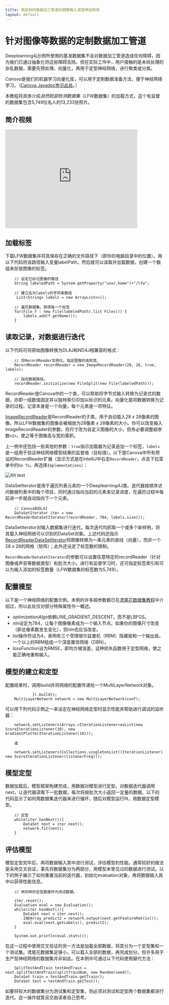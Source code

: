 ```yaml
---
title: 用定制的数据加工管道将图像载入深度神经网络
layout: default
---
```


# 针对图像等数据的定制数据加工管道

Deeplearning4j示例所使用的基准数据集不会对数据加工管道造成任何障碍，因为我们已通过抽象化将这些障碍去除。但在实际工作中，用户接触的是未经处理的杂乱数据，需要先预处理、向量化，再用于定型神经网络，进行聚类或分类。

*Canova*是我们的机器学习向量化库，可以用于定制数据准备方法，便于神经网络学习。（[Canova Javadoc参见此处](http://deeplearning4j.org/canovadoc/)。）

本教程将具体介绍*自然脸部检测数据集*（LFW数据集）的加载方式，这个有监督的数据集包含5,749位名人的13,233张照片。

## 简介视频

<iframe width="420" height="315" src="https://www.youtube.com/embed/EHHtyRKQIJ0" frameborder="0" allowfullscreen></iframe>

## 加载标签

下载LFW数据集并将其保存在正确的文件路径下（即你的电脑目录中的位置）。用以下代码将该路径输入变量labelPath。然后就可以读取并加载数据，创建一个数组来存放图像的标签。

        // 设定已标记图像的路径
        String labeledPath = System.getProperty("user.home")+"/lfw";

        // 建立名为labels的字符串数组
         List<String> labels = new ArrayList<>();

        // 遍历数据集，获得每一个标签
        for(File f : new File(labeledPath).list Files()) {
            labels.add(f.getName());
        }

## <a name="record">读取记录，对数据进行迭代</a>

以下代码可将原始图像转换为DL4J和ND4J相兼容的格式：

        // 将RecordReader实例化。指定图像的高和宽。
        RecordReader recordReader = new ImageRecordReader(28, 28, true, labels);

        // 指向数据路径。
        recordReader.initialize(new FileSplit(new File(labeledPath)));

RecordReader是Canova中的一个类，可以帮助将字节式输入转换为记录式的数据，亦即一组数值固定并以独特索引ID加以标识的元素。向量化是将数据转换为记录的过程。记录本身是一个向量，每个元素是一项特征。

[ImageRecordReader](https://github.com/deeplearning4j/Canova/blob/master/canova-nd4j/canova-nd4j-image/src/main/java/org/canova/image/recordreader/ImageRecordReader.java)是RecordReader的子类，用于自动载入28 x 28像素的图像。所以LFW数据集的图像会被缩放为28像素 x 28像素的大小。你可以改变输入ImageRecordReader的参数，将尺寸改为自定义图像的大小，但务必要调整超参数`nIn`，使之等于图像高与宽的乘积。

上一例中还包括一些其他的参数：`true`指示加载器为记录追加一个标签，`labels`是一组用于验证神经网络模型结果的监督值（目标值）。以下是Canova中所有预设的RecordReader扩展（显示方式是在IntelliJ中右击`RecordReader`，点击下拉菜单中的`Go To`，再选择`Implementations`）：

![Alt text](./img/recordreader_extensions.png)

DataSetIterator是用于遍历列表元素的一个Deeplearning4J类。迭代器按顺序访问数据列表中的每个项目，同时通过指向当前的元素来记录进度，在遍历过程中每前进一步就自动指向下一个元素。

        // Canova到DL4J
        DataSetIterator iter = new RecordReaderDataSetIterator(recordReader, 784, labels.size());

DataSetIterator对输入数据集进行迭代，每次迭代均抓取一个或多个新样例，将其载入神经网络可以识别的DataSet对象。上述代码还指示[RecordReaderDataSetIterator](https://github.com/deeplearning4j/deeplearning4j/blob/master/deeplearning4j/deeplearning4j-core/src/main/java/org/deeplearning4j/datasets/canova/RecordReaderDataSetIterator.java)将图像转换为一条元素的直线（向量），而非一个28 x 28的网格（矩阵）；此外还设定了标签数的限制。

`RecordReaderDataSetIterator`的参数可以设置任意特定的recordReader（针对图像或声音等数据类型）和批次大小。进行有监督学习时，还可指定标签索引和可以为输入添加的标签数量（LFW数据集的标签数为5,749）。

## 配置模型

以下是一个神经网络的配置示例。本例的许多超参数都已在[鸢尾花数据集教程](./iris-flower-dataset-tutorial.html)中介绍过，所以此处仅对部分特殊属性作一概述。

<script src="http://gist-it.appspot.com/https://github.com/deeplearning4j/dl4j-examples/blob/master/dl4j-examples/src/main/java/org/deeplearning4j/examples/unsupervised/deepbelief/DeepAutoEncoderExample.java?slice=29:71"></script>

* *optimizationAlgo*依赖LINE_GRADIENT_DESCENT，而不是LBFGS。
* *nIn*设定为784，让每个图像像素成为一个输入节点。如果你的图像尺寸改变（即总像素数发生变化），则nIn也应当改变。
* *list*操作符设为4，表明有三个受限玻尔兹曼机（RBM）隐藏层和一个输出层。一个以上的RBM组成一个深度置信网络（DBN）。
* *lossFunction*设为RMSE，即均方根误差。这种损失函数用于定型网络，使之能正确地重构输入。

## 模型的建立和定型

配置结束时，调用build并将网络的配置传递给一个MultiLayerNetwork对象。

                }).build();
        MultiLayerNetwork network = new MultiLayerNetwork(conf);

可以用下列代码示例之一来设定在神经网络定型时显示性能并帮助进行调试的监听器：

        network.setListeners(Arrays.<IterationListener>asList(new ScoreIterationListener(10), new GradientPlotterIterationListener(10)));

        或

        network.setListeners(Collections.singletonList((IterationListener) new ScoreIterationListener(listenerFreq)));

## 模型定型

数据加载后，模型框架构建完成，用数据对模型进行定型。对数据迭代器调用next，让迭代器读取下一批数据，每次将按批次大小返回一定量的数据。以下的代码显示了如何用数据集迭代器来进行循环，随后对模型运行fit，用数据定型模型。

        // 定型
        while(iter.hasNext()){
            DataSet next = iter.next();
            network.fit(next);
        }

## 评估模型

模型定型完毕后，再将数据输入其中进行测试，评估模型的性能。通常较好的做法是采用交叉验证，事先将数据集分为两部分，用模型未曾见过的数据进行测试。以下的例子展示了如何重置当前的迭代器，初始化evaluation对象，再将数据输入其中以获得性能信息。

        // 用同样的定型数据作为测试数据。

        iter.reset();
        Evaluation eval = new Evaluation();
        while(iter.hasNext()){
            DataSet next = iter.next();
            INDArray predict2 = network.output(next.getFeatureMatrix());
            eval.eval(next.getLabels(), predict2);
        }

        System.out.println(eval.stats());

在这一过程中使用交叉验证的另一方法是加载全部数据，将其分为一个定型集和一个测试集。鸢尾花数据集足够小，可以载入全部的数据，再完成划分。但许多用于生产型神经网络的数据集并非如此。在本例中可通过以下代码使用替代方法：

        SplitTestAndTrain testAndTrain = next.splitTestAndTrain(splitTrainNum, new Random(seed));
        DataSet train = testAndTrain.getTrain();
        DataSet test = testAndTrain.getTest();

如要将较大的数据集分为测试集和定型集，则必须对测试和定型两个数据集都进行迭代。这一操作就暂且交由读者自己思考。

